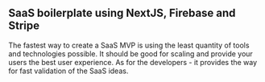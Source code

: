 ## SaaS boilerplate using NextJS, Firebase and Stripe

The fastest way to create a SaaS MVP is using the least quantity of tools and technologies possible.
It should be good for scaling and provide your users the best user experience. As for the developers - it provides the way for fast validation of the SaaS ideas.
